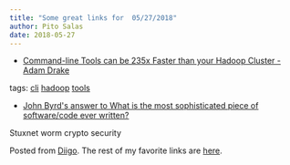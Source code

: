```yaml
---
title: "Some great links for  05/27/2018"
author: Pito Salas
date: 2018-05-27
---
```




  * [Command-line Tools can be 235x Faster than your Hadoop Cluster - Adam Drake](<https://adamdrake.com/command-line-tools-can-be-235x-faster-than-your-hadoop-cluster.html?utm_source=hackernewsletter&utm_medium=email&utm_term=data>)

tags: [cli](<https://www.diigo.com/user/pitosalas/cli>)
[hadoop](<https://www.diigo.com/user/pitosalas/hadoop>)
[tools](<https://www.diigo.com/user/pitosalas/tools>)

  * [John Byrd's answer to What is the most sophisticated piece of software/code ever written?](<https://www.quora.com/What-is-the-most-sophisticated-piece-of-software-code-ever-written/answer/John-Byrd-2?utm_source=hackernewsletter&utm_medium=email&utm_term=fav>)

Stuxnet worm crypto security

Posted from [Diigo](<https://www.diigo.com>). The rest of my favorite links
are [here](<https://www.diigo.com/user/pitosalas>).


